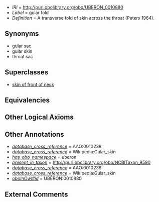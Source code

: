  * *IRI* = http://purl.obolibrary.org/obo/UBERON_0010880
 * *Label* = gular fold
 * *Definition* = A transverse fold of skin across the throat (Peters 1964).

## Synonyms

 * gular sac
 * gular skin
 * throat sac

## Superclasses

 * [skin of front of neck](../../UBERON/54/UBERON_0010854.md)

## Equivalencies


## Other Logical Axioms


## Other Annotations

 * *[database_cross_reference](../../ef/oboInOwl#hasDbXref.md)* = AAO:0010238
 * *[database_cross_reference](../../ef/oboInOwl#hasDbXref.md)* = Wikipedia:Gular_skin
 * *[has_obo_namespace](../../ce/oboInOwl#hasOBONamespace.md)* = uberon
 * *[present_in_taxon](../../core#present/on/core#present_in_taxon.md)* = http://purl.obolibrary.org/obo/NCBITaxon_9590
 * *[database_cross_reference](../../ef/oboInOwl#hasDbXref.md)* = AAO:0010238
 * *[database_cross_reference](../../ef/oboInOwl#hasDbXref.md)* = Wikipedia:Gular_skin
 * *[oboInOwl#id](../../id/oboInOwl#id.md)* = UBERON:0010880

## External Comments

